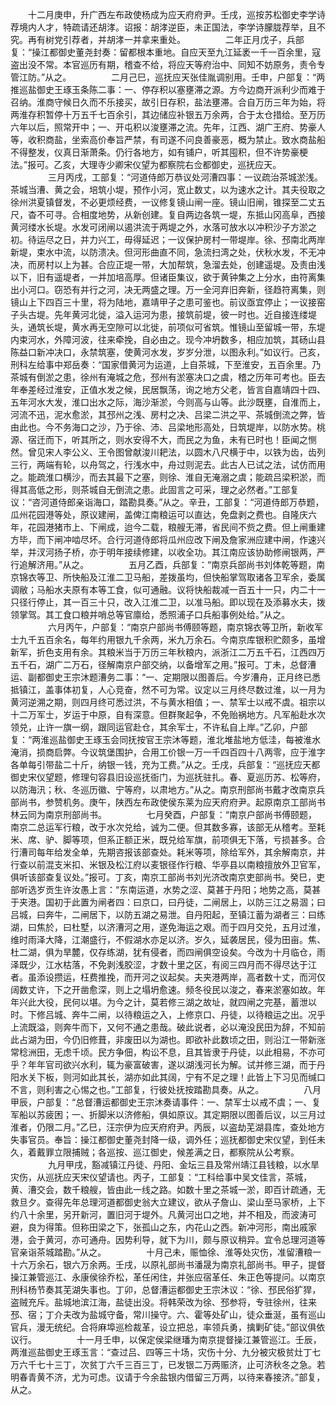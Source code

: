 <!-- { "loadSidebar": true } -->
　　十二月庚申，升广西左布政使杨成为应天府府尹。壬戌，巡按苏松御史李学诗荐境内人才，特疏请还胡涍。诏报：胡涍逆臣，未正国法，李学诗朦胧荐举，且不究。再有树党引荐者，并胡涍一并拿来重处。
　　
　　二年正月戊子，兵部复：“操江都御史董尧封奏：留都根本重地。自应天至九江延袤一千一百余里，寇盗出没不常。本官巡历有期，稽查不给，将应天等府治中、同知不妨原务，责令专管江防。”从之。
　　
　　二月己巳，巡抚应天张佳胤调别用。壬申，户部复：“两推巡盐御史王琢玉条陈二事：一、停存积以塞壅滞之源。方今边商开派利少而难于召纳。淮商守候日久而不乐接买，故引日存积，盐法壅滞。合自万历三年为始，将两淮存积暂停十万五千七百余引，其边储应补银五万余两，合于太仓措给。至万历六年以后，照常开中；一、开屯积以浚壅滞之流。先年，江西、湖广王府、势豪人等，收积商盐，坐索高价奉旨严禁，有司遂不问良善豪恶，概为禁止。致水商盐船不得整发，仪真日渐萧条。仍行各地方，如有铺户，听其囤积，但不许势豪梗法。”报可。乙亥，大理寺少卿宋仪望为都察院右佥都御史，巡抚应天。
　　
　　三月丙戌，工部复：“河道侍郎万恭议处河漕四事：一议疏治茶城淤浅。茶城当漕、黄之会，培筑小堤，预作小河，宽止数丈，以为速水之计。其夫役取之徐州洪夏镇督发，不必更烦经费，一议修复镜山闸一座。镜山旧闸，锥探至二丈五尺，杳不可寻。合相度地势，从新创建。复自两边各筑一堤，东抵山冈高阜，西接黄河缕水长堤。水发可闭闸以遏洪流于两堤之外，水落可放水以冲积沙子方淤之初。待运尽之日，并力兴工，毋得延迟；一议保护房村一带堤岸。徐、邳南北两岸新堤，束水中流，以防溃决。但河形曲直不同，急流扫湾之处，伏秋水发，不无冲决，而房村以上为甚。合应正堤一带，大加帮筑，急溜去处，创建遥堤。及责由浅以下，旧有遥堤者，一并加培高厚。但诸臣集议，欲于黄钟集之上分水，由符离集出小河口。窃恐有并行之河，决无两盛之理。万一全河弃旧奔新，径趋符离集，则镜山上下四百三十里，将为陆地，嘉靖甲子之患可鉴也。前议亟宜停止；一议接窑子头古堤。先年黄河北徙，溢入运河为患，接筑前堤，彼一时也。近自接连缕堤头，通筑长堤，黄水再无空隙可以北徙，前项似可省筑。惟镜山至留城一带，东堤内束河水，外障河波，往来牵挽，自必由之。现今冲坍数多，相应加筑，其砀山县陈益口新冲决口，永禁筑塞，使黄河水发，岁岁分泄，以图永利。”如议行。己亥，刑科左给事中郑岳奏：“国家借黄河为运道，上自茶城，下至淮安，五百余里。乃茶城有倒淤之患，徐州有淹城之危，邳州有淤塞决口之虞，稽之历年可考也。臣去年奉差经过淮安，正值水发之候，民居飘荡，询之地方父老，皆言自嘉靖四十四、五年河水大发，淮口出水之际，海沙渐淤，今则高与山等。此沙既壅，自淮而上，河流不迅，泥水愈淤，其邳州之浅、房村之决、吕梁二洪之平、茶城倒流之弊，皆由此也。今不务海口之沙，乃于徐、沛、吕梁地形高处，日筑堤岸，以防水势。桃源、宿迁而下，听其所之，则水安得不大，而民之为鱼，未有已时也！臣闻之恻然。曾见宋人李公义、王令图曾献浚川耙法，以圆木八尺横于中，以铁为齿，齿列三行，两端有轮，以舟驾之，行浅水中，舟过则泥去。此古人已试之法，试仿而用之。能疏淮口横沙，而去其最下之塞，则徐、淮自无淹溺之虞；能疏吕梁积淤，而得其高低之形，则茶城自无倒流之患。此固言之可采，理之必然者。”工部复议：“咨河道侍郎亲诣海口，踏勘具奏。”从之。辛丑，工部复：“河道侍郎万恭题，瓜州花园港等处，原议建闸，盖俾江南粮运可以直达，免盘剥之费也。自隆庆六年，花园港猪市上、下闸成，迨今二载，粮艘无滞，省民间不赀之费。但上闸重建方毕，而下闸冲啮尽坏。合行河道侍郎将瓜州应改下闸及詹家洲应建中闸，作速兴举，并汊河扬子桥，亦于明年接续修建，以收全功。其江南应该协助修闸银两，严行追解济用。”从之。
　　
　　五月乙酉，兵部复：“南京兵部尚书刘体乾等题，南京锦衣等卫、所快船及江淮二卫马船，差拨虽均，但快船掌驾取诸各卫军余，委属调敝；马船水夫原有本等工食，似可通融。议将快船裁减一百五十一只，内二十一只径行停止，其一百三十只，改入江淮二卫，以准马船。即以现在及添募水夫，拨领掌驾。其工食口粮并哨总等官廪给，悉照浦子口兵船事例处给。”从之。
　　
　　六月丙午，户部复：“南京户部尚书傅颐等题，南京锦衣等卫所，新收军士九千五百余名，每年约用银九千余两，米九万余石。今南京库银积贮颇多，虽增新军，折色支用有余。其粮米当于万历三年秋粮内，派浙江二万五千石，江西四万五千石，湖广二万石，径解南京户部交纳，以备增军之用。”报可。丁未，总督漕运、副都御史王宗沐题漕务二事：“一、定期限以图善后。今岁漕舟，正月终已悉抵镇江，盖事体初复，人心竞奋，然不可为常。议定以三月终尽数过淮，以一月为黄河逆溯之期，则四月终可悉过洪，不与黄水相值；一、禁军士以戒不虞。祖宗以十二万军士，岁运于中原，自有深意。但群聚起争，不免贻祸地方。凡军船赴水次领兑，止许一旗一纲，跟同运官赴仓，其余军士，不许私自上岸。”乙卯，户部复：“两淮巡盐御史王琢玉会同抚按官王宗沐等题，淮北堆盐地方低洼，每被淮水淹消，损商启弊。今议筑堡围护，合用工价银一万一千四百四十八两零，应于淮字各单每引带盐二十斤，纳银一钱，充为工费。”从之。壬戌，兵部复：“巡抚应天都御史宋仪望题，修理句容县旧设巡抚衙门，为巡抚驻扎。春、夏巡历苏、松等府，以防海汛；秋、冬巡历徽、宁等府，以肃地方。”从之。南京刑部尚书戴才改南京兵部尚书，参赞机务。庚午，陕西左布政使侯东莱为应天府府尹。起原南京工部尚书林云同为南京刑部尚书。
　　
　　七月癸酉，户部复：“南京户部尚书傅颐题，南京二总运军行粮，改于水次兑给，诚为二便。但其数多寡，该部无从稽考。至耗米、席、驴、脚等项，但系正额正米，既兑给军旗，前项俱无下落，亏损甚多。合行漕司每年给发全单，先期咨报该部查处。耗米等项，除给军外，其余解南京，并行查以前混支米扣、米银及松江府以麦银径作行粮、华亭县以南粮擅放外卫官军，俱听该部查复议处。”报可。丁亥，南京工部尚书刘光济改南京吏部尚书。癸巳，吏部听选岁贡生许汝愚上言：“东南运道，水势之涩、莫甚于丹阳；地势之高，莫甚于夹港。国初于此置为闸者四：曰京口，曰丹徒，二闸居上，以防三江之易涸；曰吕城，曰奔牛，二闸居下，以防五湖之易泄。自丹阳起，至镇江蓄为湖者三：曰练湖，曰焦於，曰杜墅，以济漕河之用，遂免海运之艰。而于四月交兑，五月过淮，维时雨泽大降，江潮盛行，不假湖水亦足以济。岁久，延袭居民，侵为田亩。焦、杜二湖，俱为旱麓，仅存练湖，犹有侵者，而四闸俱空设矣。今改为十月临仓，雨泽既少，江水枯落，不免剥浅胶涩，才数十里之区，有阅三四月而不得尽达于江者。虽添设攒运，枉费推挽，而开河之议起矣。夫夹港两岸，高者数十丈，而河仅阔数丈许，下之开凿愈深，则上之塌坍愈速。频冬役民以浚之，春来淤塞如故。年年兴此大役，民何以堪。为今之计，莫若修三湖之故址，就四闸之完基，蓄泄以时。下修吕城、奔牛二闸，以待粮运之入，上修京口、丹徒，以待粮运之出。况乎上流既溢，则奔牛而下，又何不通之患哉。破此说者，必以淹没民田为辞，不知前此占湖为田，今仍旧修葺，非废田以为湖也。即欲补此数顷之田，则沿江一带新涨常稔洲田，无虑千顷。民方争佃，构讼不息，且其皆隶于丹徒，以此相易，不亦可乎？年年官司欲兴水利，辄为豪富破害，遂以湖浅河长为解。试并修三湖，而于丹阳水关下板，则河如此其长，湖亦如此其阔，宁有不足之理！此皆上下习见而缄口不言，则利害之心惕之也。”工部复，行彼处抚按踏勘具奏。从之。
　　
　　八月甲辰，户部复：“总督漕运都御史王宗沐奏请事件：一、禁军士以戒不虞；一、复军船以苏疲困；一、折脚米以济修船，俱如原议。其定期限以图善后议，以三月过淮者，仍限二月。”乙巳，汪宗伊为应天府府尹。丙辰，以盗劫芜湖县库，查处地方失事官员。奉旨：操江都御史董尧封降一级，调外任；巡抚都御史宋仪望，到任未久，着戴罪立限捕贼；各巡按、巡江御史，候差满之日，都察院从公考察。
　　
　　九月甲戌，豁减镇江丹徒、丹阳、金坛三县及常州靖江县钱粮，以水旱灾伤，从巡抚应天宋仪望请也。丙子，工部复：“工科给事中吴文佳言，茶城，黄、漕交会，数千粮艘，皆由此一线之路。如数十里之茶城一淤，即百计疏通，无救旦夕。查得先年总理河道都御史翁大立建议，欲从子詹山、梁山至马家桥，上下约八十余里，另开新河，置旧河于堤外。凡黄河出口之地，并不相及，而波涛可避，良为得策。但称田梁之下，张孤山之东，内花山之西。新冲河形，南出戚家港，会于黄河，亦可通舟。因势利导，就下为川，颇与原议稍异。宜令总理河道等官亲诣茶城踏勘。”从之。
　　
　　十月己未，赈恤徐、淮等处灾伤，准留漕粮一十六万余石，银六万余两。壬戌，以原礼部尚书潘晟为南京礼部尚书。甲子，提督操江兼管巡江、永康侯徐乔松，革任闲住，并张应宿革任、朱正色等提问。以南京刑科杨节奏其芜湖失事也。丁卯，总督漕运都御史王宗沐议：“徐、邳民俗犷猂，盗贼充斥。盐城地滨江海，盐徒出没。将韩荣改为徐、邳参将，专驻徐州，往来邳、宿；丁介夫改为盐城守备，常川操守。六、霍等处矿山，徒众垂涎，虽有巡山官兵，漫无统纪。合将麻埠巡检裁革，设立把总，率领兵勇，擒剿矿徒。”部议俱依议行。
　　
　　十一月壬申，以保定侯梁继璠为南京提督操江兼管巡江。壬辰，两淮巡盐御史王琢玉言：“查过吕、四等三十场，灾伤十分、九分被灾极贫灶丁七万六千七十三丁，次贫丁六千三百三丁，已发银二万两赈济，止可济秋冬之急。若明春青黄不济，尤为可虑。议请于今余盐银内借留三万两，以待来春接济。”部复，从之。
　　
